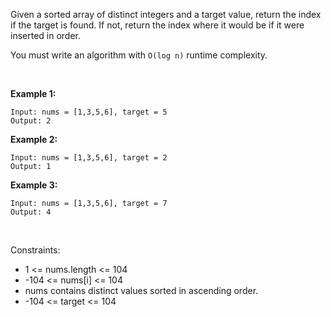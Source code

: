 Given a sorted array of distinct integers and a target value, return the index if the target is found. If not, return the index where it would be if it were inserted in order.

You must write an algorithm with `O(log n)` runtime complexity.

 

**Example 1:**

    Input: nums = [1,3,5,6], target = 5
    Output: 2

**Example 2:**

    Input: nums = [1,3,5,6], target = 2
    Output: 1

**Example 3:**

    Input: nums = [1,3,5,6], target = 7
    Output: 4

 

Constraints:

- 1 <= nums.length <= 104
- -104 <= nums[i] <= 104
- nums contains distinct values sorted in ascending order.
- -104 <= target <= 104

